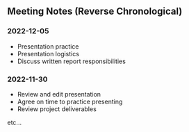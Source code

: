 ## Meeting Notes (Reverse Chronological)

### 2022-12-05
- Presentation practice
- Presentation logistics
- Discuss written report responsibilities

### 2022-11-30
- Review and edit presentation
- Agree on time to practice presenting
- Review project deliverables

etc...
